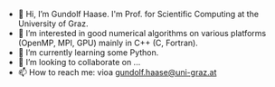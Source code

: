 - 👋 Hi, I’m Gundolf Haase.
I'm Prof. for Scientific Computing at the University of Graz.
- 👀 I’m interested in good numerical algorithms on various platforms (OpenMP, MPI, GPU) mainly in C++ (C, Fortran).
- 🌱 I’m currently learning some Python.
- 💞️ I’m looking to collaborate on ...
- 📫 How to reach me: vioa gundolf.haase@uni-graz.at

<!---
haasegu/haasegu is a ✨ special ✨ repository because its `README.md` (this file) appears on your GitHub profile.
You can click the Preview link to take a look at your changes.
--->
